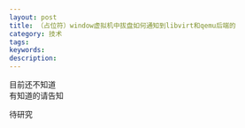 ```yaml
---
layout: post
title: （占位符）window虚拟机中拔盘如何通知到libvirt和qemu后端的
category: 技术
tags: 
keywords: 
description: 
---
```


目前还不知道  
有知道的请告知


待研究